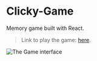 # Clicky-Game
Memory game built with React.

>Link to play the game: [here](https://nataliiafrank.github.io/Clicky-Game/).
>
![The Game interface](https://lh3.googleusercontent.com/SLqhC3BDPKhaxk5EtSHdatErdL5eKaxGRg8xbuHqdgJM3hwrTOmkhDAA9ATaCyCr3wyQ921AbUo)
